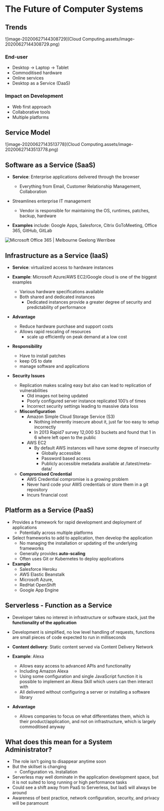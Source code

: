 # The Future of Computer Systems

## Trends

![image-20200627144308729](Cloud Computing.assets/image-20200627144308729.png)

### End-user

- Desktop -> Laptop -> Tablet
- Commoditised hardware
- Online services
- Desktop as a Service (DaaS)

### Impact on Development

- Web first approach
- Collaborative tools
- Multiple platforms

## Service Model

![image-20200627143513778](Cloud Computing.assets/image-20200627143513778.png)

## Software as a Service (SaaS)

- **Service**: Enterprise applications delivered through the browser
  - Everything from Email, Customer Relationship Management, Collaboration
- Streamlines enterprise IT management
  - Vendor is responsible for maintaining the OS, runtimes, patches, backup, hardware

- **Examples** include: Google Apps, Salesforce, Citrix GoToMeeting, Office 365, GitHub, GitLab

![Microsoft Office 365 | Melbourne Geelong Werribee](Note.assets/Microsoft-Office-365.png)

## Infrastructure as a Service (IaaS)

- **Service**:  virtualized access to hardware instances
- **Example**: Microsoft Azure/AWS EC2/Google cloud is one of the biggest examples
  - Various hardware specifications available
  - Both shared and dedicated instances
    - Dedicated instances provide a greater degree of security and predictability of performance

- **Advantage**
  - Reduce hardware purchase and support costs
  - Allows rapid rescaling of resources
    - scale up efficiently on peak demand at a low cost

- **Responsibility**
  - Have to install patches
  - keep OS to date
  - manage software and applications

- **Security Issues**
  - Replication makes scaling easy but also can lead to replication of vulnerabilities
    - Old images not being updated
    - Poorly configured server instance replicated 100’s of times
    - Incorrect security settings leading to massive data loss
  - **Misconfiguration**
    - Amazon Simple Cloud Storage Service (S3)
      - Nothing inherently insecure about it, just far too easy to setup incorrectly
      - In 2013 Rapid7 survey 12,000 S3 buckets and found that 1 in 6 where left open to the public
    - AWS EC2
      - By default AWS instances will have some degree of insecurity
        - Globally accessible
        - Password based access
        - Publicly accessible metadata available at /latest/meta-data/
  - **Compromised Credential** 
    - AWS Credential compromise is a growing problem
    - Never hard code your AWS credentials or store them in a git repository
    - Incurs financial cost

## Platform as a Service (PaaS)

- Provides a framework for rapid development and deployment of applications
  - Potentially across multiple platforms
- Select frameworks to add to application, then develop the application
  - No managing the installation or updating of the underlying frameworks
  - Generally provides **auto-scaling**
  - Often uses Git or Kubernetes to deploy applications
- **Example**
  - Salesforce Heroku
  - AWS Elastic Beanstalk
  - Microsoft Azure,
  - RedHat OpenShift
  - Google App Engine

## Serverless - Function as a Service

- Developer takes no interest in infrastructure or software stack, just the **functionality of the application**
- Development is simplified, no low level handling of requests, functions are small pieces of code expected to run in milliseconds
- **Content delivery**: Static content served via Content Delivery Network
- **Example**: Alexa
  - Allows easy access to advanced APIs and functionality
  - Including Amazon Alexa
  - Using some configuration and single JavaScript function it is possible to implement an Alexa Skill which users can then interact with
  - All delivered without configuring a server or installing a software library

- **Advantage**
  - Allows companies to focus on what differentiates them, which is their product/application, and not on infrastructure, which is largely commoditised anyway

## What does this mean for a System Administrator?

- The role isn’t going to disappear anytime soon
- But the skillset is changing
  - Configuration vs. Installation
- Serverless may well dominate in the application development space, but it is not suited to long running or high performance tasks
- Could see a shift away from PaaS to Serverless, but IaaS will always be around
- Awareness of best practice, network configuration, security, and privacy will be paramount

